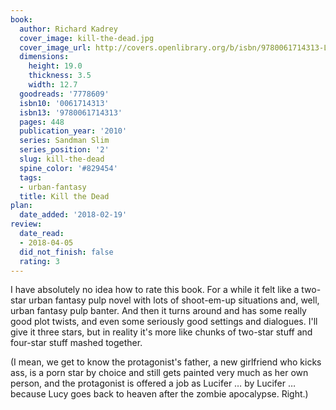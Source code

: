 ```yaml
---
book:
  author: Richard Kadrey
  cover_image: kill-the-dead.jpg
  cover_image_url: http://covers.openlibrary.org/b/isbn/9780061714313-L.jpg
  dimensions:
    height: 19.0
    thickness: 3.5
    width: 12.7
  goodreads: '7778609'
  isbn10: '0061714313'
  isbn13: '9780061714313'
  pages: 448
  publication_year: '2010'
  series: Sandman Slim
  series_position: '2'
  slug: kill-the-dead
  spine_color: '#829454'
  tags:
  - urban-fantasy
  title: Kill the Dead
plan:
  date_added: '2018-02-19'
review:
  date_read:
  - 2018-04-05
  did_not_finish: false
  rating: 3
---
```


I have absolutely no idea how to rate this book. For a while it felt like a two-star urban fantasy pulp novel with lots of shoot-em-up situations and, well, urban fantasy pulp banter. And then it turns around and has some really good plot twists, and even some seriously good settings and dialogues. I'll give it three stars, but in reality it's more like chunks of two-star stuff and four-star stuff mashed together.

(I mean, we get to know the protagonist's father, a new girlfriend who kicks ass, is a porn star by choice and still gets painted very much as her own person, and the protagonist is offered a job as Lucifer … by Lucifer … because Lucy goes back to heaven after the zombie apocalypse. Right.)
